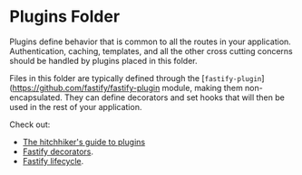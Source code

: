 # Plugins Folder

Plugins define behavior that is common to all the routes in your
application. Authentication, caching, templates, and all the other cross cutting concerns should be handled by plugins placed in this folder.

Files in this folder are typically defined through the
[`fastify-plugin`](https://github.com/fastify/fastify-plugin module, making them non-encapsulated. They can define decorators and set hooks that will then be used in the rest of your application.

Check out:

* [The hitchhiker's guide to plugins](https://fastify.dev/docs/latest/Guides/Plugins-Guide/)
* [Fastify decorators](https://fastify.dev/docs/latest/Reference/Decorators/).
* [Fastify lifecycle](https://fastify.dev/docs/latest/Reference/Lifecycle/).
